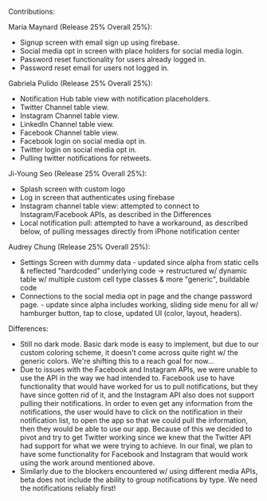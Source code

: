 Contributions:
 
Maria Maynard (Release 25% Overall 25%):
- Signup screen with email sign up using firebase.
- Social media opt in screen with place holders for social media login.
- Password reset functionality for users already logged in.
- Password reset email for users not logged in.
 
Gabriela Pulido (Release 25% Overall 25%):
- Notification Hub table view with notification placeholders.
- Twitter Channel table view.
- Instagram Channel table view.
- LinkedIn Channel table view.
- Facebook Channel table view.
- Facebook login on social media opt in.
- Twitter login on social media opt in.
- Pulling twitter notifications for retweets.
 
Ji-Young Seo (Release 25% Overall 25%):
- Splash screen with custom logo
- Log in screen that authenticates using firebase
- Instagram channel table view: attempted to connect to Instagram/Facebook APIs, as described in the Differences
- Local notification pull: attempted to have a workaround, as described below, of pulling messages directly from iPhone notification center
 
Audrey Chung  (Release 25% Overall 25%):
- Settings Screen with dummy data
        - updated since alpha from static cells & reflected "hardcoded" underlying code -> restructured w/ dynamic table w/ multiple custom cell type classes & more "generic", buildable code
- Connections to the social media opt in page and the change password page.
        - update since alpha includes working, sliding side menu for all w/ hamburger button, tap to close, updated UI (color, layout, headers).
 
 
Differences:
- Still no dark mode. Basic dark mode is easy to implement, but due to our custom coloring scheme, it doesn't come across quite right w/ the generic colors. We're shifting this to a reach goal for now...
- Due to issues with the Facebook and Instagram APIs, we were unable to use the API in the way we had intended to. Facebook use to have functionality that would have worked for us to pull notifications, but they have since gotten rid of it, and the Instagram API also does not support pulling their notifications. In order to even get any information from the notifications, the user would have to click on the notification in their notification list, to open the app so that we could pull the information, then they would be able to use our app. Because of this we decided to pivot and try to get Twitter working since we knew that the Twitter API had support for what we were trying to achieve. In our final, we plan to have some functionality for Facebook and Instagram that would work using the work around mentioned above.
- Similarly due to the blockers encountered w/ using different media APIs, beta does not include the ability to group notifications by type. We need the notifications reliably first!
